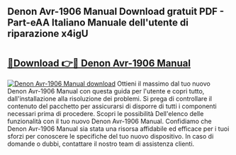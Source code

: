 ## Denon Avr-1906 Manual Download gratuit PDF - Part-eAA Italiano Manuale dell'utente di riparazione x4igU

# <h2><a href="http://dfdp3p.blite.top/?on=Denon+Avr-1906+Manual">🔗Download 👉🔴 Denon Avr-1906 Manual</a></h2>

[![Denon Avr-1906 Manual download](https://i.imgur.com/lujVjoI.png)](http://dfdp3p.blite.top/?on=Denon+Avr-1906+Manual)
Ottieni il massimo dal tuo nuovo Denon Avr-1906 Manual con questa guida per l'utente e copri tutto, dall'installazione alla risoluzione dei problemi. Si prega di controllare il contenuto del pacchetto per assicurarsi di disporre di tutti i componenti necessari prima di procedere. Scopri le possibilità Dell'elenco delle funzionalità con il tuo nuovo Denon Avr-1906 Manual. Confidiamo che Denon Avr-1906 Manual sia stata una risorsa affidabile ed efficace per i tuoi sforzi per conoscere le specifiche del tuo nuovo dispositivo. In caso di domande o dubbi, contattare il nostro team di assistenza clienti.
